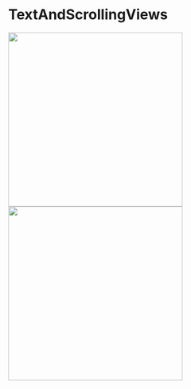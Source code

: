# TextAndScrollingViews
<img src="" width="350" alt-text="image">
<img src="" width="350" alt-text="image">